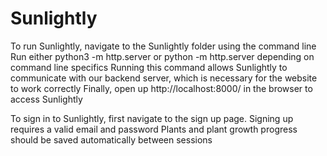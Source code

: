 # Sunlightly

To run Sunlightly, navigate to the Sunlightly folder using the command line
Run either python3 -m http.server or python -m http.server depending on command line specifics
Running this command allows Sunlightly to communicate with our backend server, which is necessary for the website to work correctly
Finally, open up http://localhost:8000/ in the browser to access Sunlightly

To sign in to Sunlightly, first navigate to the sign up page. Signing up requires a valid email and password
Plants and plant growth progress should be saved automatically between sessions